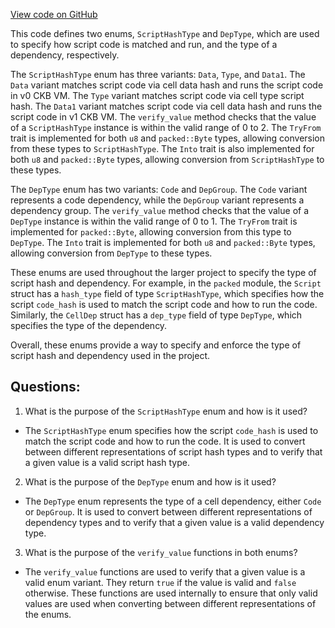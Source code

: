 [View code on GitHub](https://github.com/nervosnetwork/ckb/util/types/src/core/blockchain.rs)

This code defines two enums, `ScriptHashType` and `DepType`, which are used to specify how script code is matched and run, and the type of a dependency, respectively. 

The `ScriptHashType` enum has three variants: `Data`, `Type`, and `Data1`. The `Data` variant matches script code via cell data hash and runs the script code in v0 CKB VM. The `Type` variant matches script code via cell type script hash. The `Data1` variant matches script code via cell data hash and runs the script code in v1 CKB VM. The `verify_value` method checks that the value of a `ScriptHashType` instance is within the valid range of 0 to 2. The `TryFrom` trait is implemented for both `u8` and `packed::Byte` types, allowing conversion from these types to `ScriptHashType`. The `Into` trait is also implemented for both `u8` and `packed::Byte` types, allowing conversion from `ScriptHashType` to these types.

The `DepType` enum has two variants: `Code` and `DepGroup`. The `Code` variant represents a code dependency, while the `DepGroup` variant represents a dependency group. The `verify_value` method checks that the value of a `DepType` instance is within the valid range of 0 to 1. The `TryFrom` trait is implemented for `packed::Byte`, allowing conversion from this type to `DepType`. The `Into` trait is implemented for both `u8` and `packed::Byte` types, allowing conversion from `DepType` to these types.

These enums are used throughout the larger project to specify the type of script hash and dependency. For example, in the `packed` module, the `Script` struct has a `hash_type` field of type `ScriptHashType`, which specifies how the script `code_hash` is used to match the script code and how to run the code. Similarly, the `CellDep` struct has a `dep_type` field of type `DepType`, which specifies the type of the dependency. 

Overall, these enums provide a way to specify and enforce the type of script hash and dependency used in the project.
## Questions: 
 1. What is the purpose of the `ScriptHashType` enum and how is it used?
- The `ScriptHashType` enum specifies how the script `code_hash` is used to match the script code and how to run the code. It is used to convert between different representations of script hash types and to verify that a given value is a valid script hash type.

2. What is the purpose of the `DepType` enum and how is it used?
- The `DepType` enum represents the type of a cell dependency, either `Code` or `DepGroup`. It is used to convert between different representations of dependency types and to verify that a given value is a valid dependency type.

3. What is the purpose of the `verify_value` functions in both enums?
- The `verify_value` functions are used to verify that a given value is a valid enum variant. They return `true` if the value is valid and `false` otherwise. These functions are used internally to ensure that only valid values are used when converting between different representations of the enums.